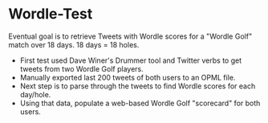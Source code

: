 # Wordle-Test

Eventual goal is to retrieve Tweets with Wordle scores for a "Wordle Golf" match over 18 days. 18 days = 18 holes.

- First test used Dave Winer's Drummer tool and Twitter verbs to get tweets from two Wordle Golf players.
- Manually exported last 200 tweets of both users to an OPML file.
- Next step is to parse through the tweets to find Wordle scores for each day/hole.
- Using that data, populate a web-based Wordle Golf "scorecard" for both users.
